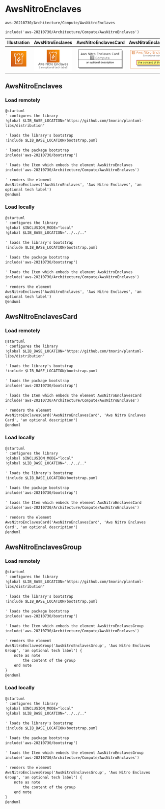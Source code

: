 # AwsNitroEnclaves


```text
aws-20210730/Architecture/Compute/AwsNitroEnclaves
```

```text
include('aws-20210730/Architecture/Compute/AwsNitroEnclaves')
```



| Illustration | AwsNitroEnclaves | AwsNitroEnclavesCard | AwsNitroEnclavesGroup |
| :---: | :---: | :---: | :---: |
| ![illustration for Illustration](../../../aws-20210730/Architecture/Compute/AwsNitroEnclaves.png) | ![illustration for AwsNitroEnclaves](../../../aws-20210730/Architecture/Compute/AwsNitroEnclaves.Local.png) | ![illustration for AwsNitroEnclavesCard](../../../aws-20210730/Architecture/Compute/AwsNitroEnclavesCard.Local.png) | ![illustration for AwsNitroEnclavesGroup](../../../aws-20210730/Architecture/Compute/AwsNitroEnclavesGroup.Local.png) |




## AwsNitroEnclaves

### Load remotely
```plantuml
@startuml
' configures the library
!global $LIB_BASE_LOCATION="https://github.com/tmorin/plantuml-libs/distribution"

' loads the library's bootstrap
!include $LIB_BASE_LOCATION/bootstrap.puml

' loads the package bootstrap
include('aws-20210730/bootstrap')

' loads the Item which embeds the element AwsNitroEnclaves
include('aws-20210730/Architecture/Compute/AwsNitroEnclaves')

' renders the element
AwsNitroEnclaves('AwsNitroEnclaves', 'Aws Nitro Enclaves', 'an optional tech label')
@enduml
```

### Load locally
```plantuml
@startuml
' configures the library
!global $INCLUSION_MODE="local"
!global $LIB_BASE_LOCATION="../../.."

' loads the library's bootstrap
!include $LIB_BASE_LOCATION/bootstrap.puml

' loads the package bootstrap
include('aws-20210730/bootstrap')

' loads the Item which embeds the element AwsNitroEnclaves
include('aws-20210730/Architecture/Compute/AwsNitroEnclaves')

' renders the element
AwsNitroEnclaves('AwsNitroEnclaves', 'Aws Nitro Enclaves', 'an optional tech label')
@enduml
```

## AwsNitroEnclavesCard

### Load remotely
```plantuml
@startuml
' configures the library
!global $LIB_BASE_LOCATION="https://github.com/tmorin/plantuml-libs/distribution"

' loads the library's bootstrap
!include $LIB_BASE_LOCATION/bootstrap.puml

' loads the package bootstrap
include('aws-20210730/bootstrap')

' loads the Item which embeds the element AwsNitroEnclavesCard
include('aws-20210730/Architecture/Compute/AwsNitroEnclaves')

' renders the element
AwsNitroEnclavesCard('AwsNitroEnclavesCard', 'Aws Nitro Enclaves Card', 'an optional description')
@enduml
```

### Load locally
```plantuml
@startuml
' configures the library
!global $INCLUSION_MODE="local"
!global $LIB_BASE_LOCATION="../../.."

' loads the library's bootstrap
!include $LIB_BASE_LOCATION/bootstrap.puml

' loads the package bootstrap
include('aws-20210730/bootstrap')

' loads the Item which embeds the element AwsNitroEnclavesCard
include('aws-20210730/Architecture/Compute/AwsNitroEnclaves')

' renders the element
AwsNitroEnclavesCard('AwsNitroEnclavesCard', 'Aws Nitro Enclaves Card', 'an optional description')
@enduml
```

## AwsNitroEnclavesGroup

### Load remotely
```plantuml
@startuml
' configures the library
!global $LIB_BASE_LOCATION="https://github.com/tmorin/plantuml-libs/distribution"

' loads the library's bootstrap
!include $LIB_BASE_LOCATION/bootstrap.puml

' loads the package bootstrap
include('aws-20210730/bootstrap')

' loads the Item which embeds the element AwsNitroEnclavesGroup
include('aws-20210730/Architecture/Compute/AwsNitroEnclaves')

' renders the element
AwsNitroEnclavesGroup('AwsNitroEnclavesGroup', 'Aws Nitro Enclaves Group', 'an optional tech label') {
    note as note
        the content of the group
    end note
}
@enduml
```

### Load locally
```plantuml
@startuml
' configures the library
!global $INCLUSION_MODE="local"
!global $LIB_BASE_LOCATION="../../.."

' loads the library's bootstrap
!include $LIB_BASE_LOCATION/bootstrap.puml

' loads the package bootstrap
include('aws-20210730/bootstrap')

' loads the Item which embeds the element AwsNitroEnclavesGroup
include('aws-20210730/Architecture/Compute/AwsNitroEnclaves')

' renders the element
AwsNitroEnclavesGroup('AwsNitroEnclavesGroup', 'Aws Nitro Enclaves Group', 'an optional tech label') {
    note as note
        the content of the group
    end note
}
@enduml
```

